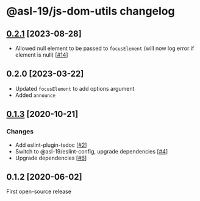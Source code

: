 # @asl-19/js-dom-utils changelog

## [0.2.1](https://github.com/ASL-19/js-dom-utils/pulls?q=is%3Apr+milestone%3A0.2.1) [2023-08-28]

- Allowed null element to be passed to `focusElement` (will now log error if element is null) [[#14](https://github.com/ASL-19/js-dom-utils/pull/14)]

## 0.2.0 [2023-03-22]

- Updated `focusElement` to add options argument
- Added `announce`

## [0.1.3](https://github.com/ASL-19/js-dom-utils/issues?q=is%3Aclosed+milestone%3A0.1.3) [2020-10-21]

### Changes

- Add eslint-plugin-tsdoc [[#2](https://github.com/ASL-19/js-dom-utils/pull/2)]
- Switch to @asl-19/eslint-config, upgrade dependencies [[#4](https://github.com/ASL-19/js-dom-utils/pull/4)]
- Upgrade dependencies [[#6](https://github.com/ASL-19/js-dom-utils/pull/6)]

## 0.1.2 [2020-06-02]

First open-source release
